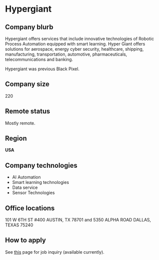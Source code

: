 # Hypergiant

## Company blurb

Hypergiant offers services that include innovative technologies of Robotic Process Automation equipped with smart learning. Hyper Giant offers solutions for aerospace, energy cyber security, healthcare, shipping, manufacturing, transportation, automotive, pharmaceuticals, telecommunications and banking.

Hypergiant was previous Black Pixel.

## Company size

220

## Remote status

Mostly remote.

## Region

**USA**

## Company technologies

* AI Automation
* Smart learning technologies
* Data service
* Sensor Technologies

## Office locations
 
101 W 6TH ST #400
AUSTIN, TX 78701
and
5350 ALPHA ROAD
DALLAS, TEXAS 75240


## How to apply

See [this](https://www.hypergiant.com/contact/) page for job inquiry (available currently).
